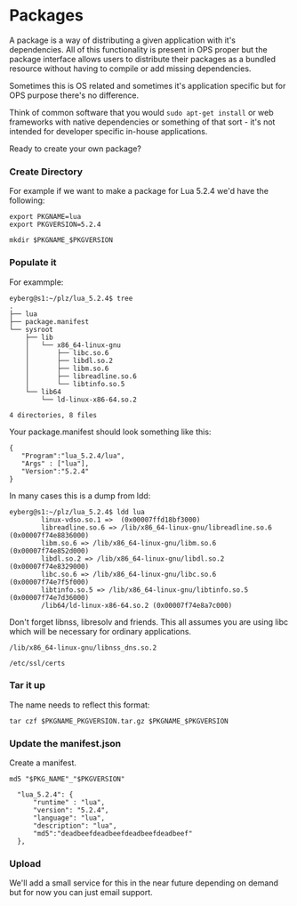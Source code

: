 # Packages

A package is a way of distributing a given application with it's
dependencies. All of this functionality is present in OPS proper but the
package interface allows users to distribute their packages as a bundled
resource without having to compile or add missing dependencies.

Sometimes this is OS related and sometimes it's application specific but
for OPS purpose there's no difference.

Think of common software that you would ```sudo apt-get install``` or
web frameworks with native dependencies or something of that sort - it's
not intended for developer specific in-house applications.

Ready to create your own package?

### Create Directory

For example if we want to make a package for Lua 5.2.4 we'd have the
following:

```
export PKGNAME=lua
export PKGVERSION=5.2.4

mkdir $PKGNAME_$PKGVERSION
```

### Populate it

For exammple:

```
eyberg@s1:~/plz/lua_5.2.4$ tree
.
├── lua
├── package.manifest
└── sysroot
    ├── lib
    │   └── x86_64-linux-gnu
    │       ├── libc.so.6
    │       ├── libdl.so.2
    │       ├── libm.so.6
    │       ├── libreadline.so.6
    │       └── libtinfo.so.5
    └── lib64
        └── ld-linux-x86-64.so.2

4 directories, 8 files
```

Your package.manifest should look something like this:

```
{
   "Program":"lua_5.2.4/lua",
   "Args" : ["lua"],
   "Version":"5.2.4"
}
```

In many cases this is a dump from ldd:

```
eyberg@s1:~/plz/lua_5.2.4$ ldd lua
        linux-vdso.so.1 =>  (0x00007ffd18bf3000)
        libreadline.so.6 => /lib/x86_64-linux-gnu/libreadline.so.6 (0x00007f74e8836000)
        libm.so.6 => /lib/x86_64-linux-gnu/libm.so.6 (0x00007f74e852d000)
        libdl.so.2 => /lib/x86_64-linux-gnu/libdl.so.2 (0x00007f74e8329000)
        libc.so.6 => /lib/x86_64-linux-gnu/libc.so.6 (0x00007f74e7f5f000)
        libtinfo.so.5 => /lib/x86_64-linux-gnu/libtinfo.so.5 (0x00007f74e7d36000)
        /lib64/ld-linux-x86-64.so.2 (0x00007f74e8a7c000)
```

Don't forget libnss, libresolv and friends. This all assumes you are
using libc which will be necessary for ordinary applications.

```
/lib/x86_64-linux-gnu/libnss_dns.so.2
```

```
/etc/ssl/certs
```

### Tar it up

The name needs to reflect this format:

```
tar czf $PKGNAME_PKGVERSION.tar.gz $PKGNAME_$PKGVERSION
```

### Update the manifest.json

Create a manifest.

```
md5 "$PKG_NAME"_"$PKGVERSION"
```

```
  "lua_5.2.4": {
      "runtime" : "lua",
      "version": "5.2.4",
      "language": "lua",
      "description": "lua",
      "md5":"deadbeefdeadbeefdeadbeefdeadbeef"
  },
```

### Upload

We'll add a small service for this in the near future depending on
demand but for now you can just email support.
